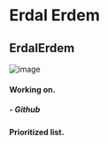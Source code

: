 # Erdal Erdem
## ErdalErdem
![image](https://user-images.githubusercontent.com/113143671/215454473-32494b8c-2c19-443c-b7d3-bf951b8632d5.png)
#### Working on.
##### - Github
#### Prioritized list.

